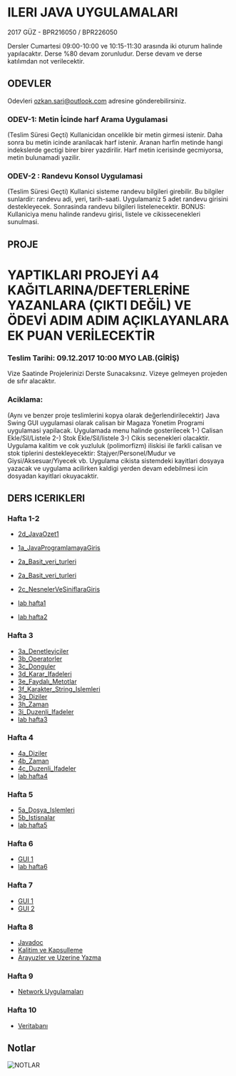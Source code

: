 # ILERI JAVA UYGULAMALARI

2017 GÜZ - BPR216050 / BPR226050

Dersler Cumartesi 09:00-10:00 ve 10:15-11:30 arasında iki oturum halinde yapılacaktır.
Derse %80 devam zorunludur. Derse devam ve derse katılımdan not verilecektir.

## ODEVLER

Odevleri ozkan.sari@outlook.com adresine gönderebilirsiniz.

### ODEV-1: Metin İcinde harf Arama Uygulamasi
(Teslim Süresi Geçti)
Kullanicidan oncelikle bir metin girmesi istenir. 
Daha sonra bu metin icinde aranilacak harf istenir. 
Aranan harfin metinde hangi indekslerde gectigi birer birer yazdirilir. Harf metin icerisinde gecmiyorsa, metin bulunamadi yazilir.

### ODEV-2 : Randevu Konsol Uygulamasi
(Teslim Süresi Geçti)
Kullanici sisteme randevu bilgileri girebilir. Bu bilgiler sunlardir: randevu adi, yeri, tarih-saati.
Uygulamaniz 5 adet randevu girisini destekleyecek. Sonrasinda randevu bilgileri listelenecektir.
BONUS: Kullaniciya menu halinde randevu girisi, listele ve cikissecenekleri sunulmasi.


## PROJE

# YAPTIKLARI PROJEYİ A4 KAĞITLARINA/DEFTERLERİNE YAZANLARA (ÇIKTI DEĞİL) VE ÖDEVİ ADIM ADIM AÇIKLAYANLARA EK PUAN VERİLECEKTİR #

### Teslim Tarihi: 09.12.2017 10:00 MYO LAB.(GİRİŞ) 
Vize Saatinde Projelerinizi Derste Sunacaksınız. Vizeye gelmeyen projeden de sıfır alacaktır.
### Aciklama: 
(Aynı ve benzer proje teslimlerini kopya olarak değerlendirilecektir)
Java Swing GUI uygulamasi olarak calisan bir Magaza Yonetim Programi uygulamasi yapilacak. 
Uygulamada menu halinde gosterilecek 1-) Calisan Ekle/Sil/Listele 2-) Stok Ekle/Sil/listele 3-) Cikis secenekleri olacaktir.  
Uygulama kalitim ve cok yuzluluk (polimorfizm) iliskisi ile farkli calisan ve stok tiplerini destekleyecektir: Stajyer/Personel/Mudur ve Giysi/Aksesuar/Yiyecek vb.
Uygulama cikista sistemdeki kayitlari dosyaya yazacak ve uygulama acilirken kaldigi yerden devam edebilmesi icin dosyadan kayitlari okuyacaktir. 

## DERS ICERIKLERI

### Hafta 1-2

- [2d_JavaOzet1](https://github.com/ozkansari/MyCourses/raw/master/AdvancedJava_2017Autumn/_docs/2d_JavaOzet1.pdf)

- [1a_JavaProgramlamayaGiris](https://github.com/ozkansari/MyCourses/raw/master/AdvancedJava_2017Autumn/_docs/1a_JavaProgramlamayaGiris.pdf)
- [2a_Basit_veri_turleri](https://github.com/ozkansari/MyCourses/raw/master/AdvancedJava_2017Autumn/_docs/2a_Basit_veri_turleri.pdf)
- [2a_Basit_veri_turleri](https://github.com/ozkansari/MyCourses/raw/master/AdvancedJava_2017Autumn/_docs/2a_Basit_veri_turleri.pdf)
- [2c_NesnelerVeSiniflaraGiris](https://github.com/ozkansari/MyCourses/raw/master/AdvancedJava_2017Autumn/_docs/2c_NesnelerVeSiniflaraGiris.pdf)

- [lab hafta1](https://github.com/ozkansari/MyCourses/tree/master/AdvancedJava_2017Autumn/src/main/java/tr/edu/medipol/hafta1)
- [lab hafta2](https://github.com/ozkansari/MyCourses/tree/master/AdvancedJava_2017Autumn/src/main/java/tr/edu/medipol/hafta2)

### Hafta 3

- [3a_Denetleyiciler](https://github.com/ozkansari/MyCourses/raw/master/AdvancedJava_2017Autumn/_docs/3a_Denetleyiciler.pdf)
- [3b_Operatorler](https://github.com/ozkansari/MyCourses/raw/master/AdvancedJava_2017Autumn/_docs/3b_Operatorler.pdf)
- [3c_Donguler](https://github.com/ozkansari/MyCourses/raw/master/AdvancedJava_2017Autumn/_docs/3c_Donguler.pdf)
- [3d_Karar_Ifadeleri](https://github.com/ozkansari/MyCourses/raw/master/AdvancedJava_2017Autumn/_docs/3d_Karar_Ifadeleri.pdf)
- [3e_Faydalı_Metotlar](https://github.com/ozkansari/MyCourses/raw/master/AdvancedJava_2017Autumn/_docs/3e_Faydalı_Metotlar.pdf)
- [3f_Karakter_String_Islemleri](https://github.com/ozkansari/MyCourses/raw/master/AdvancedJava_2017Autumn/_docs/3f_Karakter_String_Islemleri.pdf)
- [3g_Diziler](https://github.com/ozkansari/MyCourses/raw/master/AdvancedJava_2017Autumn/_docs/3g_Diziler.pdf)
- [3h_Zaman](https://github.com/ozkansari/MyCourses/raw/master/AdvancedJava_2017Autumn/_docs/3h_Zaman.pdf)
- [3i_Duzenli_Ifadeler](https://github.com/ozkansari/MyCourses/raw/master/AdvancedJava_2017Autumn/_docs/3i_Duzenli_Ifadeler.pdf)
- [lab hafta3](https://github.com/ozkansari/MyCourses/tree/master/AdvancedJava_2017Autumn/src/main/java/tr/edu/medipol/hafta3)

### Hafta 4

- [4a_Diziler](https://github.com/ozkansari/MyCourses/raw/master/AdvancedJava_2017Autumn/_docs/4a_Diziler.pdf)
- [4b_Zaman](https://github.com/ozkansari/MyCourses/raw/master/AdvancedJava_2017Autumn/_docs/4b_Zaman.pdf)
- [4c_Duzenli_Ifadeler](https://github.com/ozkansari/MyCourses/raw/master/AdvancedJava_2017Autumn/_docs/4c_Duzenli_Ifadeler.pdf)
- [lab hafta4](https://github.com/ozkansari/MyCourses/tree/master/AdvancedJava_2017Autumn/src/main/java/tr/edu/medipol/hafta4)

### Hafta 5

- [5a_Dosya_Islemleri](https://github.com/ozkansari/MyCourses/raw/master/AdvancedJava_2017Autumn/_docs/5a_Dosya_Islemleri.pdf)
- [5b_Istisnalar](https://github.com/ozkansari/MyCourses/raw/master/AdvancedJava_2017Autumn/_docs/5b_Istisnalar.pdf)
- [lab hafta5](https://github.com/ozkansari/MyCourses/tree/master/AdvancedJava_2017Autumn/src/main/java/tr/edu/medipol/hafta5)

### Hafta 6

- [GUI 1](https://github.com/ozkansari/MyCourses/raw/master/AdvancedJava_2017Autumn/_docs/6a_JavaGUI.pdf)
- [lab hafta6](https://github.com/ozkansari/MyCourses/tree/master/AdvancedJava_2017Autumn/src/main/java/tr/edu/medipol/hafta6)

### Hafta 7

- [GUI 1](https://github.com/ozkansari/MyCourses/raw/master/AdvancedJava_2017Autumn/_docs/7a_JavaGUI_1.pdf)
- [GUI 2](https://github.com/ozkansari/MyCourses/raw/master/AdvancedJava_2017Autumn/_docs/7b_JavaGUI_2.pdf)

### Hafta 8

- [Javadoc  ](https://github.com/ozkansari/MyCourses/blob/master/AdvancedJava_2017Autumn/_docs/8a_Javadoc.pdf)
- [Kalitim ve Kapsulleme](https://github.com/ozkansari/MyCourses/blob/master/AdvancedJava_2017Autumn/_docs/8b_Kalitim_Kapsulleme.pdf)
- [Arayuzler ve Uzerine Yazma](https://github.com/ozkansari/MyCourses/blob/master/AdvancedJava_2017Autumn/_docs/8c_Arazyuzler_UzerineYazma.pdf)

### Hafta 9

- [Network Uygulamaları](https://github.com/ozkansari/MyCourses/blob/master/AdvancedJava_2017Autumn/_docs/9a_NetworkUygulamalari.pdf)

### Hafta 10

- [Veritabanı](https://github.com/ozkansari/MyCourses/blob/master/AdvancedJava_2017Autumn/_docs/10a_JavaVeritabaniBaglantilari.pdf)

## Notlar

![NOTLAR](https://github.com/ozkansari/MyCourses/raw/master/AdvancedJava_2017Autumn/_docs/NotlarIleriJavaGuz2017.PNG?hafta=10)
